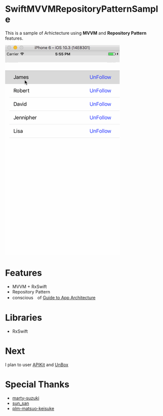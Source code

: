 # SwiftMVVMRepositoryPatternSample

This is a sample of Arhictecture using **MVVM** and **Repository Pattern** features.

![Sample](./Images/sample.gif)

# Features
 - MVVM + RxSwift
 - Repository Pattern
 - conscious　of [Guide to App Architecture](https://developer.android.com/topic/libraries/architecture/guide.html)

# Libraries
 - RxSwift
 
# Next
I plan to user [APIKit](https://github.com/ishkawa/APIKit) and [UnBox](https://github.com/JohnSundell/Unbox)

# Special Thanks
 - [marty-suzuki](https://github.com/marty-suzuki) 
 - [sun_san](https://github.com/umikawa-k) 
 - [plm-matsuo-keisuke](https://github.com/plm-matsuo-keisuke) 
